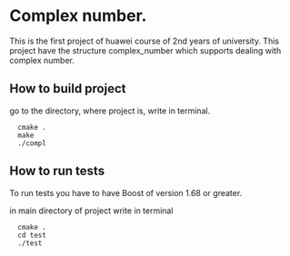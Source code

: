 # Complex number.

This is the first project of huawei course of 2nd years of university. This project have the structure complex_number which supports dealing with complex number.

## How to build project

go to the directory, where project is, write in terminal.

```
  cmake .
  make
  ./compl
```

## How to run tests

To run tests you have to have Boost of version 1.68 or greater.

in main directory of project write in terminal

```
  cmake .
  cd test
  ./test
```
